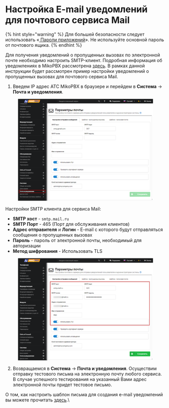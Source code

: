 # Настройка E-mail уведомлений для почтового сервиса Mail

{% hint style="warning" %}
Для большей безопасности следует использовать «[ Пароли приложений](https://help.mail.ru/mail/mailer/popsmtp)». Не используйте основной пароль от почтового ящика.
{% endhint %}

Для получения уведомлений о пропущенных вызовах по электронной почте необходимо настроить SMTP-клиент. Подробная информация об уведомлениях в MikoPBX рассмотрена [здесь](./). В рамках данной инструкции будет рассмотрен пример настройки уведомлений о пропущенных вызовах для почтового сервиса Mail.

1. &#x20;Введем IP адрес АТС MikoPBX в браузере и перейдем в **Система** → **Почта и уведомления**.

<figure><img src="../../../.gitbook/assets/1 (45).png" alt=""><figcaption></figcaption></figure>

Настройки SMTP клиента для сервиса Mail:

* **SMTP хост** - `smtp.mail.ru`
* **SMTP Порт** - 465 (Порт для обслуживания клиентов)
* **Адрес отправителя** и **Логин** - E-mail с которого будут отправляться сообщения о пропущенных вызовах
* **Пароль** - пароль от электронной почты, необходимый для авторизации
* **Метод шифрования** - Использовать TLS

<figure><img src="../../../.gitbook/assets/1 (30).png" alt=""><figcaption></figcaption></figure>

2. Возвращаемся в **Система** → **Почта и уведомления**. Осуществим отправку тестового письма на электронную почту любого сервиса. В случае успешного тестирования на указанный Вами адрес электронной почты придет тестовое письмо.

О том, как настроить шаблон письма для создания e-mail уведомлений вы можете прочитать [здесь](./).\
